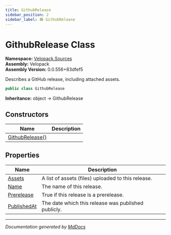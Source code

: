 ```yaml
---
title: GithubRelease
sidebar_position: 2
sidebar_label: 🟦 GithubRelease
---
```

<!--  
  <auto-generated>   
    The contents of this file were generated by a tool.  
    Changes to this file may be list if the file is regenerated  
  </auto-generated>   
-->

# GithubRelease Class

**Namespace:** [Velopack.Sources](../index.md)  
**Assembly:** Velopack  
**Assembly Version:** 0.0.556+83dfef5

 Describes a GitHub release, including attached assets. 

```csharp
public class GithubRelease
```

**Inheritance:** object → GithubRelease

## Constructors

| Name                                     | Description |
| ---------------------------------------- | ----------- |
| [GithubRelease()](constructors/index.md) |             |

## Properties

| Name                                     | Description                                           |
| ---------------------------------------- | ----------------------------------------------------- |
| [Assets](properties/Assets.md)           |  A list of assets (files) uploaded to this release.   |
| [Name](properties/Name.md)               |  The name of this release.                            |
| [Prerelease](properties/Prerelease.md)   |  True if this release is a prerelease.                |
| [PublishedAt](properties/PublishedAt.md) |  The date which this release was published publicly.  |

___

*Documentation generated by [MdDocs](https://github.com/ap0llo/mddocs)*

